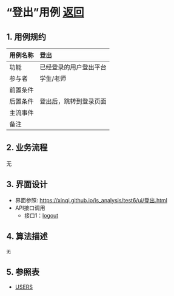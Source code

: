 ﻿<!-- markdownlint-disable MD033-->
<!-- 禁止MD033类型的警告 https://www.npmjs.com/package/markdownlint -->

# “登出”用例 [返回](../README.md)

## 1. 用例规约

|用例名称|登出|
|-------|:-------------|
|功能|已经登录的用户登出平台|
|参与者|学生/老师|
|前置条件| |
|后置条件|登出后，跳转到登录页面|
|主流事件| |
|备注| |

## 2. 业务流程
无

## 3. 界面设计
- 界面参照: https://xinqi.github.io/is_analysis/test6/ui/登出.html
- API接口调用
    - 接口1：[logout](../接口/logout.md)

## 4. 算法描述
    无
    
## 5. 参照表

- [USERS](../数据库设计.md/#USERS)

